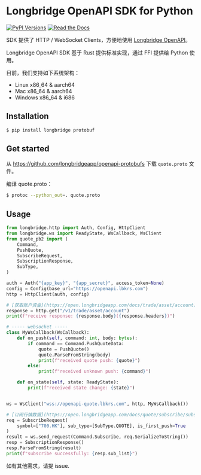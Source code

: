 # Longbridge OpenAPI SDK for Python

[![PyPI Versions](https://img.shields.io/pypi/pyversions/longbridge.svg)](https://pypi.org/project/longbridge)
[![Read the Docs](https://readthedocs.org/projects/longbridge/badge/?version=latest)](https://longbridge.readthedocs.io/en/latest)

SDK 提供了 HTTP / WebSocket Clients，方便地使用 [Longbridge OpenAPI](https://open.longbridgeapp.com)。

Longbridge OpenAPI SDK 基于 Rust 提供标准实现，通过 FFI 提供给 Python 使用。

目前，我们支持如下系统架构：

-  Linux x86_64 & aarch64
-  Mac x86_64 & aarch64
-  Windows x86_64 & i686

## Installation

```bash
$ pip install longbridge protobuf
```

## Get started

从 https://github.com/longbridgeapp/openapi-protobufs 下载 `quote.proto` 文件。

编译 quote.proto：

```bash
$ protoc --python_out=. quote.proto
```

## Usage

```py
from longbridge.http import Auth, Config, HttpClient
from longbridge.ws import ReadyState, WsCallback, WsClient
from quote_pb2 import (
    Command,
    PushQuote,
    SubscribeRequest,
    SubscriptionResponse,
    SubType,
)

auth = Auth("{app_key}", "{app_secret}", access_token=None)
config = Config(base_url="https://openapi.lbkrs.com")
http = HttpClient(auth, config)

# [获取账户资金](https://open.longbridgeapp.com/docs/trade/asset/account)
response = http.get("/v1/trade/asset/account")
print(f"receive response: {response.body}({response.headers})")

# ----- websocket -----
class MyWsCallback(WsCallback):
    def on_push(self, command: int, body: bytes):
        if command == Command.PushQuoteData:
            quote = PushQuote()
            quote.ParseFromString(body)
            print(f"received quote push: {quote}")
        else:
            print(f"received unknown push: {command}")

    def on_state(self, state: ReadyState):
        print(f"received state change: {state}")


ws = WsClient("wss://openapi-quote.lbkrs.com", http, MyWsCallback())

# [订阅行情数据](https://open.longbridgeapp.com/docs/quote/subscribe/subscribe)
req = SubscribeRequest(
    symbol=["700.HK"], sub_type=[SubType.QUOTE], is_first_push=True
)
result = ws.send_request(Command.Subscribe, req.SerializeToString())
resp = SubscriptionResponse()
resp.ParseFromString(result)
print(f"subscribe successfully: {resp.sub_list}")
```

如有其他需求，请提 issue.
